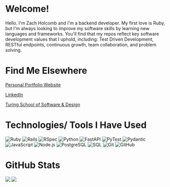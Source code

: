# Welcome!
Hello. I'm Zach Holcomb and I'm a backend developer. My first love is Ruby, but I'm always looking to improve my software skills by learning new languages and frameworks. You'll find that my repos reflect key software development values that I uphold, including: Test Driven Development, RESTful endpoints, continuous growth, team collaboration, and problem solving.

# Find Me Elsewhere
[Personal Portfolio Website](https://zachholcomb.github.io/)

[LinkedIn](https://www.linkedin.com/in/zach-holcomb-4569741a5/)

[Turing School of Software & Design](https://alumni.turing.io/alumni/zach-holcomb)

# Technologies/ Tools I Have Used
![Ruby](https://img.shields.io/badge/-Ruby-green?style=flat&logo=ruby&logoColor=A80707)
![Rails](https://img.shields.io/badge/-Rails-green?style=flat&logo=ruby-on-rails&logoColor=A80707)
![RSpec](https://img.shields.io/badge/-RSpec-green?style=flat&logo=ruby-on-rails&logoColor=A80707)
![Python](https://img.shields.io/badge/-Python-green?style=flat&logo=python)
![FastAPI](https://img.shields.io/badge/-FastAPI-green?style=flat&logo=python)
![PyTest](https://img.shields.io/badge/-PyTest-green?style=flat&logo=python)
![Pydantic](https://img.shields.io/badge/-Pydantic-green?style=flat&logo=python)
![JavaScript](https://img.shields.io/badge/-JavaScript-green?style=flat&logo=javascript)
![Node.js](https://img.shields.io/badge/-Node.js-green?style=flat&logo=node.js&logoColor=339933)
![PostgreSQL](https://img.shields.io/badge/-PostgreSQL-green?style=flat&logo=postgresql&logoColor=12175B)
![SQL](https://img.shields.io/badge/-SQL-green?style=flat&logo=python)
![Git](https://img.shields.io/badge/-Git-green?style=flat&logo=git&logoColor=F05032)
![GitHub](https://img.shields.io/badge/-GitHub-green?style=flat&logo=github&logoColor=FFFFFF)

# GitHub Stats
<a href="https://github.com/anuraghazra/github-readme-stats">
  <img align="left" src="https://github-readme-stats.vercel.app/api?username=zachholcomb&count_private=true&show_icons=true&theme=calm&hide=stars" />
</a>
<a href="https://github.com/anuraghazra/github-readme-stats">
  <img align="left" src="https://github-readme-stats.vercel.app/api/top-langs/?username=zachholcomb&show_icons=true&theme=calm&hide=CoffeeScript" />
</a>
